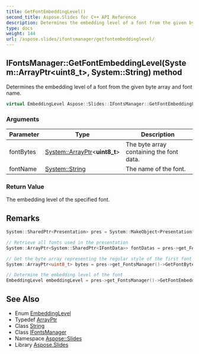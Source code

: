 ```yaml
---
title: GetFontEmbeddingLevel()
second_title: Aspose.Slides for C++ API Reference
description: Determines the embedding level of a font from the given byte array and font name.
type: docs
weight: 144
url: /aspose.slides/ifontsmanager/getfontembeddinglevel/
---
```

## IFontsManager::GetFontEmbeddingLevel(System::ArrayPtr\<uint8_t\>, System::String) method


Determines the embedding level of a font from the given byte array and font name.

```cpp
virtual EmbeddingLevel Aspose::Slides::IFontsManager::GetFontEmbeddingLevel(System::ArrayPtr<uint8_t> fontBytes, System::String fontName)=0
```


### Arguments

| Parameter | Type | Description |
| --- | --- | --- |
| fontBytes | [System::ArrayPtr](../../../system/arrayptr/)\<**uint8_t**\> | The byte array containing the font data. |
| fontName | [System::String](../../../system/string/) | The name of the font. |

### Return Value

The embedding level of the specified font.
## Remarks




```cpp
System::SharedPtr<Presentation> pres = System::MakeObject<Presentation>(u"Presentation.pptx");

// Retrieve all fonts used in the presentation
System::ArrayPtr<System::SharedPtr<IFontData>> fontDatas = pres->get_FontsManager()->GetFonts();

// Get the byte array representing the regular style of the first font in the presentation
System::ArrayPtr<uint8_t> bytes = pres->get_FontsManager()->GetFontBytes(fontDatas[0], System::Drawing::FontStyle::Regular);

// Determine the embedding level of the font
EmbeddingLevel embeddingLevel = pres->get_FontsManager()->GetFontEmbeddingLevel(bytes, fontDatas[0]->get_FontName());
```

## See Also

* Enum [EmbeddingLevel](../../embeddinglevel/)
* Typedef [ArrayPtr](../../../system/arrayptr/)
* Class [String](../../../system/string/)
* Class [IFontsManager](../)
* Namespace [Aspose::Slides](../../)
* Library [Aspose.Slides](../../../)